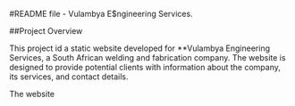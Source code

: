 #README file - Vulambya E$ngineering Services.

##Project Overview

This project id a static website developed for **Vulambya Engineering Services, a South African welding and fabrication company. The website is designed to provide potential clients with information about the company, its services, and contact details.

The website 
